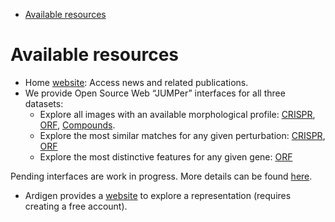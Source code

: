 - [Available resources](#Available%20resources)



<a id="Available%20resources"></a>

# Available resources

-   Home [website](https://jump-cellpainting.broadinstitute.org/): Access news and related publications.
-   We provide Open Source Web &ldquo;JUMPer&rdquo; interfaces for all three datasets:
    -   Explore all images with an available morphological profile: [CRISPR](https://broad.io/crispr_gallery), [ORF](https://broad.io/orf_gallery), [Compounds](https://broad.io/compounds_gallery).
    -   Explore the most similar matches for any given perturbation: [CRISPR](https://broad.io/crispr), [ORF](https://broad.io/orf)
    -   Explore the most distinctive features for any given gene: [ORF](https://broad.io/orf_feature)

Pending interfaces are work in progress. More details can be found [here](https://github.com/broadinstitute/monorepo/tree/main/libs/jump_rr).

-   Ardigen provides a [website](https://phenaid.ardigen.com/jumpcpexplorer/) to explore a representation (requires creating a free account).
